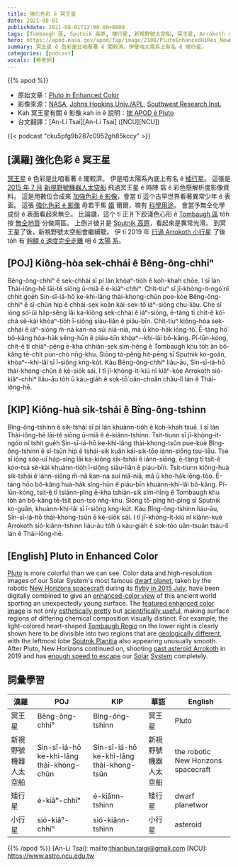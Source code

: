 ```yaml
---
title: 強化色彩 ê 冥王星
date: 2021-08-01
publishdate: 2021-08-01T12:00:00+0800
tags: [Tombaugh 區, Sputnik 高原, 矮行星, 新視野號太空船, 冥王星, Arrokoth 小行星]
hero: https://apod.nasa.gov/apod/fap/image/2108/PlutoEnhancedHiRes_NewHorizons_960.jpg
summary: 冥王星 ê 色彩是比咱看著 ê 閣較濟。伊是咱太陽系上有名 ê 矮行星。
categories: [podcast]
vocals: [蔡老師]
---
```


{{% apod %}}

- 原始文章：[Pluto in Enhanced Color](https://apod.nasa.gov/apod/ap210801.html)
- 影像來源：[NASA](https://www.nasa.gov/), [Johns Hopkins Univ./APL](https://www.jhuapl.edu/), [Southwest Research Inst.](https://www.swri.edu/)
- Kah 冥王星有關 ê 影像 kah in ê 說明：[揣 APOD ê Pluto](http://apod.nasa.gov/cgi-bin/apod/apod_search?tquery=Pluto)
- 台文翻譯：[An-Li Tsai][An-Li Tsai] ([NCU][NCU])

{{< podcast "cku5pfg9b287c0952gh85kccy" >}}

## [漢羅] 強化色彩 ê 冥王星
[冥王星][Pluto] ê 色彩是比咱看著 ê 閣較濟。
伊是咱太陽系內底上有名 ê [矮行星][dwarf planet]。
這張是 [2015 年 7 月][flyby in 2015 July] [新視野號機器人太空船][New Horizons spacecraft] 飛過冥王星 ê 時陣 翕 ê 彩色懸解析度影像資料。
這是用數位合成來 [加強色彩 ê 影像][enhanced-color view]，會當 tī 這个古早世界看著異常少年 ê 表面。
這張 [強化色彩 ê 影像][featured enhanced color image] 毋若干焦 [媠][esthetically pretty] 爾爾，嘛有 [科學用途][scientifically useful]。
會當予無仝化學成份 ê 表面看起來無仝。
比論講，這个 tī 正爿下跤淺色心形 ê [Tombaugh 區][Tombaugh Regio] to̍h 按 [無仝地質][geologically different] 分做兩區。
上倒爿彼爿是 [Sputnik 高原][Sputnik Planitia]，看起來是異常光滑。
到冥王星了後，新視野號太空船會繼續駛。
伊 tī 2019 年 [行過 Arrokoth 小行星][past asteroid Arrokoth] 了後 to̍h 有 [夠額 ê 速度完全走離][enough speed to escape] 咱 ê [太陽][Solar] [系][System]。




## [POJ] Kiông-hòa sek-chhái ê Bêng-ông-chhiⁿ
Bêng-ông-chhiⁿ ê sek-chhái sī pí lán khòaⁿ-tio̍h ê koh-khah chōe.
I sī lán Thài-iông-hē lāi-té siōng ū-miâ ê é-kiâⁿ-chhiⁿ.
Chit-tiuⁿ sī jī-khòng-it-ngó͘ nî chhit goe̍h Sin-sī-iá-hō ke-khì-lâng thài-khong-chûn poe-kòe Bêng-ông-chhiⁿ ê sî-chūn hip ê chhái-sek koân kái-sek-tō͘ iáⁿ-siōng chu-liāu.
Che sī iōng só͘-ūi ha̍p-sêng lâi ka-kiông sek-chhái ê iáⁿ-siōng, ē-tàng tī chi̍t-ê kó͘-chá sè-kài khòaⁿ-tio̍h ī-siông siàu-liân ê piáu-bīn.
Chit-tiuⁿ kiông-hòa sek-chhái ê iáⁿ-siōng m̄-nā kan-na súi niā-niā, mā ū kho-ha̍k iōng-tô͘.
Ē-tàng hō͘ bô-kâng hòa-ha̍k sêng-hūn ê piáu-bīn khòaⁿ--khí-lâi bô-kâng.
Pí-lūn-kóng, chit-ê tī chiàⁿ-pêng ē-kha chhián-sek sim-hêng ê Tombaugh khu to̍h àn bô-kâng tē-chit pun-chò nn̄g-khu.
Siōng tò-pêng hit-pēng sī Sputnik ko-goân, khòaⁿ--khí-lâi sī ī-siông kng-ku̍t.
Kàu Bêng-ông-chhiⁿ liáu-āu, Sin-sī-iá-hō thài-khong-chûn ē kè-sio̍k sái.
I tī jī-khòng-i̍t-kiú nî kiâⁿ-kòe Arrokoth sió-kiâⁿ-chhiⁿ liáu-āu to̍h ū kàu-gia̍h ê sok-tō͘ oân-choân chàu-lî lán ê Thài-iông-hē.


## [KIP] Kiông-huà sik-tshái ê Bîng-ông-tshinn
Bîng-ông-tshinn ê sik-tshái sī pí lán khuànn-tio̍h ê koh-khah tsuē.
I sī lán Thài-iông-hē lāi-té siōng ū-miâ ê é-kiânn-tshinn.
Tsit-tiunn sī jī-khòng-it-ngóo nî tshit gue̍h Sin-sī-iá-hō ke-khì-lâng thài-khong-tsûn pue-kuè Bîng-ông-tshinn ê sî-tsūn hip ê tshái-sik kuân kái-sik-tōo iánn-siōng tsu-liāu.
Tse sī iōng sóo-uī ha̍p-sîng lâi ka-kiông sik-tshái ê iánn-siōng, ē-tàng tī tsi̍t-ê kóo-tsá sè-kài khuànn-tio̍h ī-siông siàu-liân ê piáu-bīn.
Tsit-tiunn kiông-huà sik-tshái ê iánn-siōng m̄-nā kan-na suí niā-niā, mā ū kho-ha̍k iōng-tôo.
Ē-tàng hōo bô-kâng huà-ha̍k sîng-hūn ê piáu-bīn khuànn-khí-lâi bô-kâng.
Pí-lūn-kóng, tsit-ê tī tsiànn-pîng ē-kha tshián-sik sim-hîng ê Tombaugh khu to̍h àn bô-kâng tē-tsit pun-tsò nn̄g-khu.
Siōng tò-pîng hit-pīng sī Sputnik ko-guân, khuànn-khí-lâi sī ī-siông kng-ku̍t.
Kàu Bîng-ông-tshinn liáu-āu, Sin-sī-iá-hō thài-khong-tsûn ē kè-sio̍k sái.
I tī jī-khòng-i̍t-kiú nî kiânn-kuè Arrokoth sió-kiânn-tshinn liáu-āu to̍h ū kàu-gia̍h ê sok-tōo uân-tsuân tsàu-lî lán ê Thài-iông-hē.



## [English] Pluto in Enhanced Color
[Pluto][Pluto] is more colorful than we can see.
Color data and high-resolution images of our Solar System's most famous [dwarf planet][dwarf planet], taken by the robotic [New Horizons spacecraft][New Horizons spacecraft] during its [flyby in 2015 July][flyby in 2015 July], have been digitally combined to give an [enhanced-color view][enhanced-color view] of this ancient world sporting an unexpectedly young surface.
The [featured enhanced color image][featured enhanced color image] is not only [esthetically pretty][esthetically pretty] but [scientifically useful][scientifically useful], making surface regions of differing chemical composition visually distinct.
For example, the light-colored heart-shaped [Tombaugh Regio][Tombaugh Regio] on the lower right is clearly shown here to be divisible into two regions that are [geologically different][geologically different], with the leftmost lobe [Sputnik Planitia][Sputnik Planitia] also appearing unusually smooth.
After Pluto, New Horizons continued on, shooting [past asteroid Arrokoth][past asteroid Arrokoth] in 2019 and has [enough speed to escape][enough speed to escape] our [Solar][Solar] [System][System] completely.




## 詞彙學習

|漢羅|POJ|KIP|華語|English|
|-|-|-|-|-|
|冥王星|Bêng-ông-chhiⁿ|Bîng-ông-tshinn|冥王星|Pluto|
|新視野號機器人太空船|Sin-sī-iá-hō ke-khì-lâng thài-khong-chûn|Sin-sī-iá-hō ke-khì-lâng thài-khong-tsûn|新視野號機器人太空船|the robotic New Horizons spacecraft|
|矮行星|é-kiâⁿ-chhiⁿ|é-kiânn-tshinn|矮行星|dwarf planetwor|
|小行星|sió-kiâⁿ-chhiⁿ|sió-kiânn-tshinn|小行星|asteroid|

{{% /apod %}}
[An-Li Tsai]: mailto:thianbun.taigi@gmail.com
[NCU]: https://www.astro.ncu.edu.tw

[copyright]: https://apod.nasa.gov/apod/fap/lib/about_apod.html#srapply

[Pluto]:https://solarsystem.nasa.gov/planets/dwarf-planets/pluto/overview/
[dwarf planet]:https://en.wikipedia.org/wiki/Dwarf_planet
[New Horizons spacecraft]:https://www.nasa.gov/mission_pages/newhorizons/spacecraft/index.html
[flyby in 2015 July]:https://apod.nasa.gov/apod/ap150714.html
[enhanced-color view]:https://solarsystem.nasa.gov/planets/dwarf-planets/pluto/in-depth/
[featured enhanced color image]:https://photojournal.jpl.nasa.gov/catalog/PIA19952
[esthetically pretty]:https://apod.nasa.gov/apod/ap130401.html
[scientifically useful]:http://littleheroes.s3.amazonaws.com/website_images/blog/science-project-a-3.jpg
[Tombaugh Regio]:https://en.wikipedia.org/wiki/Geography_of_Pluto#Tombaugh_Regio
[geologically different]:https://www.youtube.com/channel/UC7yXXCSR3_UB12gNWETiygA
[Sputnik Planitia]:https://en.wikipedia.org/wiki/Sputnik_Planitia
[past asteroid Arrokoth]:https://apod.nasa.gov/apod/ap191118.html
[enough speed to escape]:https://en.wikipedia.org/wiki/New_Horizons#Speed
[Solar]:https://solarsystem.nasa.gov/solar-system/our-solar-system/in-depth/
[System]:https://spaceplace.nasa.gov/menu/solar-system/
